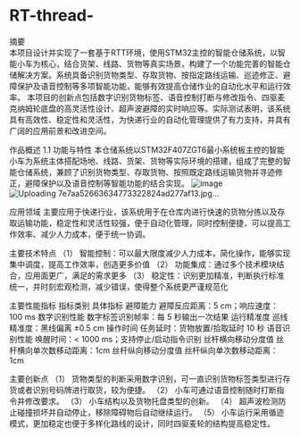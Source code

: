 # RT-thread-
摘要	
本项目设计并实现了一套基于RTT环境，使用STM32主控的智能仓储系统，以智能小车为核心，结合货架、线路、货物等真实场景，构建了一个功能完善的智能仓储解决方案。系统具备识别货物类型、存取货物、按指定路线运输、巡迹修正、避障保护及语音控制等多项智能功能，能够有效提高仓储作业的自动化水平和运行效率。
本项目的创新点包括数字识别货物标签、语音控制打断与修改指令、四驱麦克纳姆轮底盘的高灵活性设计、超声波避障的实时响应等。实际测试表明，该系统具有高效性、稳定性和灵活性，为快递行业的自动化管理提供了有力支持，并具有广阔的应用前景和改进空间。
     
作品概述
1.1	功能与特性
本仓储系统以STM32F407ZGT6最小系统板主控的智能小车为系统主体搭配场地、线路、货架、货物等实际环境的搭建，组成了完整的智能仓储系统，兼顾了识别货物类型、存取货物、按照既定路线运输货物并寻迹修正，避障保护以及语音控制等智能功能的结合实现。
![image](https://github.com/user-attachments/assets/de695204-2a24-4c4b-b382-028faed0a236)
![Uploading 7e7aa52663634773322824ad277af13.jpg…]()


应用领域
主要应用于快递行业，该系统用于在仓库内进行快速的货物分拣以及存取运输功能，稳定性和灵活性较强，便于自动化管理，同时控制便捷，可以提高工作效率、减少人力成本，便于统一协调。

主要技术特点
（1）	智能控制：可以最大限度减少人力成本，简化操作，能够实现集中调度，提高工作效率，创造更多价值
（2）	功能集成：通过多个技术模块结合，应用面更广，满足的需求更多
（3）	稳定性：识别更加精准，判断执行标准统一，并时刻宏观检测，减少错误，使得整个系统更严谨规范化

主要性能指标
指标类别	具体指标
避障能力	避障反应距离：5 cm；响应速度：100 ms
数字识别性能	数字标签识别帧率：每 5 秒输出一次结果
运行精准度	巡线精准度：黑线偏离 ±0.5 cm
操作时间	任务延时：货物放置/拾取延时 10 秒
语音识别性能	唤醒时间：< 1000 ms；支持停止/启动指令识别
丝杆横向移动分度值	丝杆横向单次数移动距离：1cm
丝杆纵向移动分度值	丝杆纵向单次数移动距离：1cm

主要创新点
（1）	货物类型的判断采用数字识别，可一直识别货物标签类型进行存货或者识别号码牌进行取货，较为便捷。
（2）	小车可通过语音控制随时打断指令并修改要求。
（3）	小车结构以及货物托盘类型的创新。
（4）	超声波检测防止碰撞损坏并自动停止，移除障碍物后自动继续运行。
（5）	小车运行采用循迹模式，更加稳定也便于多样化路线的设计，同时四驱麦轮的结构提高稳定性。


